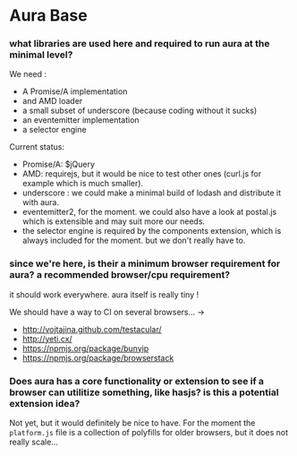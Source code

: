 # Aura Base

### what libraries are used here and required to run aura at the minimal level?

We need : 

- A Promise/A implementation
- and AMD loader
- a small subset of underscore (because coding without it sucks)
- an eventemitter implementation
- a selector engine 

Current status: 

- Promise/A: $jQuery
- AMD: requirejs, but it would be nice to test other ones (curl.js for example which is much smaller).
- underscore : we could make a minimal build of lodash and distribute it with aura.
- eventemitter2, for the moment. we could also have a look at postal.js which is extensible and may suit more our needs.
- the selector engine is required by the components extension, which is always included for the moment. but we don't really have to.

### since we're here, is their a minimum browser requirement for aura? a recommended browser/cpu requirement?

it should work everywhere. aura itself is really tiny !

We should have a way to CI on several browsers... ->

- http://vojtajina.github.com/testacular/
- http://yeti.cx/
- https://npmjs.org/package/bunyip
- https://npmjs.org/package/browserstack

### Does aura has a core functionality or extension to see if a browser can utilitize something, like hasjs? is this a potential extension idea?

  Not yet, but it would definitely be nice to have. 
  For the moment the `platform.js` file is a collection of polyfills for older browsers, but it does not really scale...
